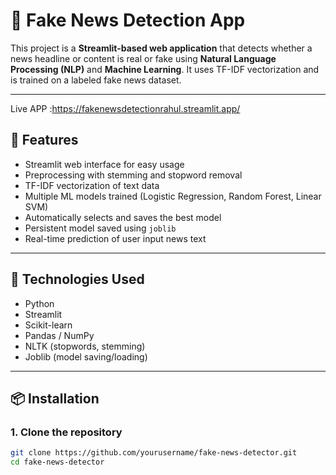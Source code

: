# 📰 Fake News Detection App

This project is a **Streamlit-based web application** that detects whether a news headline or content is real or fake using **Natural Language Processing (NLP)** and **Machine Learning**. It uses TF-IDF vectorization and is trained on a labeled fake news dataset.

---
Live APP :https://fakenewsdetectionrahul.streamlit.app/
## 🚀 Features

- Streamlit web interface for easy usage
- Preprocessing with stemming and stopword removal
- TF-IDF vectorization of text data
- Multiple ML models trained (Logistic Regression, Random Forest, Linear SVM)
- Automatically selects and saves the best model
- Persistent model saved using `joblib`
- Real-time prediction of user input news text

---

## 🧠 Technologies Used

- Python
- Streamlit
- Scikit-learn
- Pandas / NumPy
- NLTK (stopwords, stemming)
- Joblib (model saving/loading)

---

## 📦 Installation

### 1. Clone the repository
```bash
git clone https://github.com/yourusername/fake-news-detector.git
cd fake-news-detector
